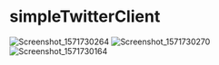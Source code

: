 # simpleTwitterClient

![Screenshot_1571730264](https://user-images.githubusercontent.com/723581/67266714-d8b04c80-f47e-11e9-92b2-7b3e80ffabf0.png)
![Screenshot_1571730270](https://user-images.githubusercontent.com/723581/67266718-db12a680-f47e-11e9-81a6-b2002e01ff9c.png)
![Screenshot_1571730164](https://user-images.githubusercontent.com/723581/67266721-dd750080-f47e-11e9-887e-d2d8a36ce8b8.png)
